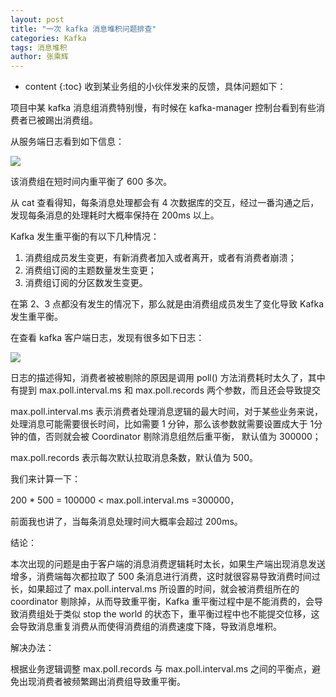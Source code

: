 ```yaml
---
layout: post
title: "一次 kafka 消息堆积问题排查"
categories: Kafka
tags: 消息堆积
author: 张乘辉
---
```


* content
{:toc}
收到某业务组的小伙伴发来的反馈，具体问题如下：

项目中某 kafka 消息组消费特别慢，有时候在 kafka-manager 控制台看到有些消费者已被踢出消费组。











从服务端日志看到如下信息：

![](https://raw.githubusercontent.com/objcoding/md-picture/master/img/20200103143908.png)

该消费组在短时间内重平衡了 600 多次。

从 cat 查看得知，每条消息处理都会有 4 次数据库的交互，经过一番沟通之后，发现每条消息的处理耗时大概率保持在 200ms 以上。

Kafka 发生重平衡的有以下几种情况：

1. 消费组成员发生变更，有新消费者加入或者离开，或者有消费者崩溃；
2. 消费组订阅的主题数量发生变更；
3. 消费组订阅的分区数发生变更。

在第 2、3 点都没有发生的情况下，那么就是由消费组成员发生了变化导致 Kafka 发生重平衡。

在查看 kafka 客户端日志，发现有很多如下日志：

![](https://raw.githubusercontent.com/objcoding/md-picture/master/img/20200105171601.png) 

日志的描述得知，消费者被被剔除的原因是调用 poll() 方法消费耗时太久了，其中有提到 max.poll.interval.ms 和 max.poll.records 两个参数，而且还会导致提交

max.poll.interval.ms 表示消费者处理消息逻辑的最大时间，对于某些业务来说，处理消息可能需要很长时间，比如需要 1 分钟，那么该参数就需要设置成大于 1分钟的值，否则就会被 Coordinator 剔除消息组然后重平衡， 默认值为 300000；

max.poll.records 表示每次默认拉取消息条数，默认值为 500。

我们来计算一下：

200 * 500 = 100000 < max.poll.interval.ms =300000，

前面我也讲了，当每条消息处理时间大概率会超过 200ms。

结论：

本次出现的问题是由于客户端的消息消费逻辑耗时太长，如果生产端出现消息发送增多，消费端每次都拉取了 500 条消息进行消费，这时就很容易导致消费时间过长，如果超过了 max.poll.interval.ms 所设置的时间，就会被消费组所在的 coordinator 剔除掉，从而导致重平衡，Kafka 重平衡过程中是不能消费的，会导致消费组处于类似 stop the world 的状态下，重平衡过程中也不能提交位移，这会导致消息重复消费从而使得消费组的消费速度下降，导致消息堆积。

解决办法：

根据业务逻辑调整 max.poll.records 与 max.poll.interval.ms 之间的平衡点，避免出现消费者被频繁踢出消费组导致重平衡。